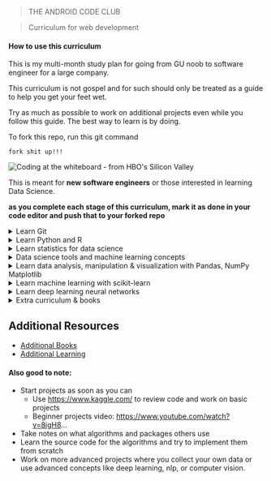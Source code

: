 > THE ANDROID CODE CLUB

> Curriculum for web development

#### How to use this curriculum

This is my multi-month study plan for going from GU noob to software engineer for a large company.

This curriculum is not gospel and for such should only be treated as a guide to help you get your feet wet. 

Try as much as possible to work on additional projects even while you follow this guide. The best way to learn is by doing.

To fork this repo, run this git command
```
fork shit up!!!
```

![Coding at the whiteboard - from HBO's Silicon Valley](https://d3j2pkmjtin6ou.cloudfront.net/coding-at-the-whiteboard-silicon-valley.png)

This is meant for **new software engineers** or those interested in learning Data Science.

**as you complete each stage of this curriculum, mark it as done in your code editor and push that to your forked repo**

<details>
<summary>Learn Git</summary>

- [ ] [Learn to use version control software(git)](https://www.youtube.com/watch?v=WBg9mlpzEYU&list=PL0M0zPgJ3HSesuPIObeUVQNbKqlw5U2Vr&index=4)


</details>

<details>
<summary>Learn Python and R</summary>

- [ ] [Reacquaint yourself with basic data structures](https://www.youtube.com/watch?v=oz9cEqFynHU)
- [ ] [Learn the basics of python](https://www.youtube.com/watch?v=sxTmJE4k0ho&t=7797s)
    understand:
    - Variables, Strings and Numbers
    - Lists and Tuples
    - Functions
    - Conditional statements
    - [Build basic terminal apps](http://www.introtopython.org/terminal_apps.html)
    - Dictionaries
    - Classes
    - Exception
    - Testing 
    - OOP

- [ ] [Practice what you have learnt - try and attempt these problems]()
    ** it is understandable if you can not solve some of these yet but just play around with the easy questions

- [ ] PRACTICE PROJECTS IN PYTHON
    - Research
    - Think up ideas and try to implement them
    - [Here are some ideas](https://github.com/tuvtran/project-based-learning#python)

- [ ] R - The programming language
    - [ ] [Why should i learn R](https://www.youtube.com/watch?v=9kYUGMg_14s&t=9s)
    - [ ] [Learn R](https://www.youtube.com/watch?v=_V8eKsto3Ug)
    - [ ] [Practice Projects - Here are some examples](https://github.com/tuvtran/project-based-learning#r)

</details>


<details>
<summary>Learn statistics for data science</summary>

- [ ] [Statistics for Data Science and ML](https://www.youtube.com/watch?v=xxpc-HPKN28)

</details>

<details>
<summary>Data science tools and machine learning concepts</summary>

- [ ] 

</details>

<details>
<summary>Learn data analysis, manipulation & visualization with Pandas, NumPy Matplotlib</summary>

- [ ] 

</details>

<details>
<summary>Learn machine learning with scikit-learn</summary>

- [ ] 

</details>

<details>
<summary>Learn deep learning neural networks</summary>

- [ ]

</details>

<details>
<summary>Extra curriculum & books</summary>

- [ ]

</details>

## Additional Resources

- [Additional Books](#additional-books)
- [Additional Learning](#additional-learning)

#### Also good to note:
- Start projects as soon as you can 
    - Use https://www.kaggle.com/ to review code and work on basic projects 
    - Beginner projects video: https://www.youtube.com/watch?v=8igH8...
- Take notes on what algorithms and packages others use 
- Learn the source code for the algorithms and try to implement them from scratch 
- Work on more advanced projects where you collect your own data or use advanced concepts like deep learning, nlp, or computer vision.